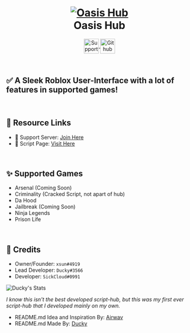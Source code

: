 <h1 align="center">
  <br>
  <a href="https://github.com/bruvzz"><img src="https://cdn.discordapp.com/attachments/889325575108444232/1008746087206637568/unknown.png" alt="Oasis Hub"></a>
  <br>
  Oasis Hub
  <br>
</h1>

<p align="center">
<a href="https://discord.gg/t2wWA3hph3">
  <img align="center" alt="Support Server" width="40px" src="https://cdn.discordapp.com/attachments/802104294588940319/1007275287471476877/icons8-discord-48.png" />
</a>
<a href="https://github.com/bruvzz">
  <img align="center" alt="Github Profile" width="40px" src="https://cdn.discordapp.com/attachments/802104294588940319/1007275874728562871/GitHub-Mark-Light-120px-plus.png" />
</a>
</p>

<br />

## ✅ A Sleek Roblox User-Interface with a lot of features in supported games!

<br />

## 🔗 Resource Links

- 🤝 Support Server: [Join Here](https://discord.gg/t2wWA3hph3)
- 📂 Script Page: [Visit Here](https://github.com/bruvzz/oasishub/blob/main/script)

<br />

## ✨ Supported Games
 
- Arsenal (Coming Soon)
- Criminality (Cracked Script, not apart of hub)
- Da Hood
- Jailbreak (Coming Soon)
- Ninja Legends
- Prison Life

<br />

## 📜 Credits

- Owner/Founder: `xsun#4919`
- Lead Developer: `Ducky#3566`
- Developer: `SickCloud#0991`



![Ducky's Stats](https://github-readme-stats.vercel.app/api?username=bruvzz&show_icons=true&hide_border=true)

*I know this isn't the best developed script-hub, but this was my first ever script-hub that I developed mainly on my own.*

- README.md Idea and Inspiration By: [Airwav](https://github.com/Airwav)
- README.md Made By: [Ducky](https://github.com/bruvzz)
